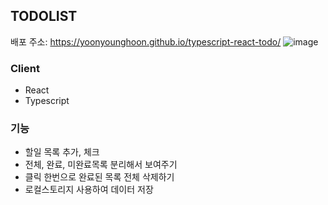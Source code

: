 ## TODOLIST
배포 주소: https://yoonyounghoon.github.io/typescript-react-todo/
![image](https://user-images.githubusercontent.com/45310468/127114894-7dc492a1-c7ad-4630-88a3-57e6cdffae14.png)

### Client
- React
- Typescript

### 기능
- 할일 목록 추가, 체크
- 전체, 완료, 미완료목록 분리해서 보여주기
- 클릭 한번으로 완료된 목록 전체 삭제하기
- 로컬스토리지 사용하여 데이터 저장

